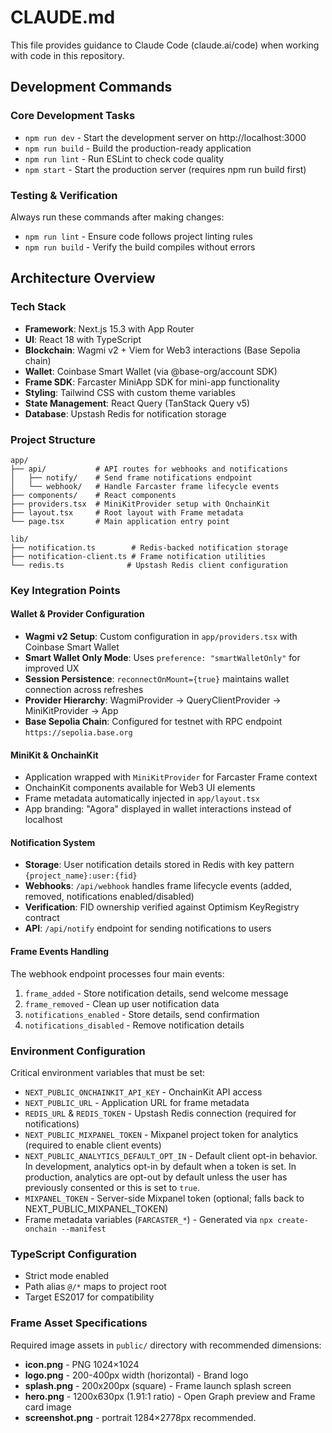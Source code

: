 # CLAUDE.md

This file provides guidance to Claude Code (claude.ai/code) when working with code in this repository.

## Development Commands

### Core Development Tasks
- `npm run dev` - Start the development server on http://localhost:3000
- `npm run build` - Build the production-ready application
- `npm run lint` - Run ESLint to check code quality
- `npm start` - Start the production server (requires npm run build first)

### Testing & Verification
Always run these commands after making changes:
- `npm run lint` - Ensure code follows project linting rules
- `npm run build` - Verify the build compiles without errors

## Architecture Overview

### Tech Stack
- **Framework**: Next.js 15.3 with App Router
- **UI**: React 18 with TypeScript
- **Blockchain**: Wagmi v2 + Viem for Web3 interactions (Base Sepolia chain)
- **Wallet**: Coinbase Smart Wallet (via @base-org/account SDK)
- **Frame SDK**: Farcaster MiniApp SDK for mini-app functionality
- **Styling**: Tailwind CSS with custom theme variables
- **State Management**: React Query (TanStack Query v5)
- **Database**: Upstash Redis for notification storage

### Project Structure
```
app/
├── api/           # API routes for webhooks and notifications
│   ├── notify/    # Send frame notifications endpoint
│   └── webhook/   # Handle Farcaster frame lifecycle events
├── components/    # React components
├── providers.tsx  # MiniKitProvider setup with OnchainKit
├── layout.tsx     # Root layout with Frame metadata
└── page.tsx       # Main application entry point

lib/
├── notification.ts        # Redis-backed notification storage
├── notification-client.ts # Frame notification utilities
└── redis.ts              # Upstash Redis client configuration
```

### Key Integration Points

#### Wallet & Provider Configuration
- **Wagmi v2 Setup**: Custom configuration in `app/providers.tsx` with Coinbase Smart Wallet
- **Smart Wallet Only Mode**: Uses `preference: "smartWalletOnly"` for improved UX
- **Session Persistence**: `reconnectOnMount={true}` maintains wallet connection across refreshes
- **Provider Hierarchy**: WagmiProvider → QueryClientProvider → MiniKitProvider → App
- **Base Sepolia Chain**: Configured for testnet with RPC endpoint `https://sepolia.base.org`

#### MiniKit & OnchainKit
- Application wrapped with `MiniKitProvider` for Farcaster Frame context
- OnchainKit components available for Web3 UI elements
- Frame metadata automatically injected in `app/layout.tsx`
- App branding: "Agora" displayed in wallet interactions instead of localhost

#### Notification System
- **Storage**: User notification details stored in Redis with key pattern `{project_name}:user:{fid}`
- **Webhooks**: `/api/webhook` handles frame lifecycle events (added, removed, notifications enabled/disabled)
- **Verification**: FID ownership verified against Optimism KeyRegistry contract
- **API**: `/api/notify` endpoint for sending notifications to users

#### Frame Events Handling
The webhook endpoint processes four main events:
1. `frame_added` - Store notification details, send welcome message
2. `frame_removed` - Clean up user notification data
3. `notifications_enabled` - Store details, send confirmation
4. `notifications_disabled` - Remove notification details

### Environment Configuration
Critical environment variables that must be set:
- `NEXT_PUBLIC_ONCHAINKIT_API_KEY` - OnchainKit API access
- `NEXT_PUBLIC_URL` - Application URL for frame metadata
- `REDIS_URL` & `REDIS_TOKEN` - Upstash Redis connection (required for notifications)
 - `NEXT_PUBLIC_MIXPANEL_TOKEN` - Mixpanel project token for analytics (required to enable client events)
 - `NEXT_PUBLIC_ANALYTICS_DEFAULT_OPT_IN` - Default client opt-in behavior. In development, analytics opt-in by default when a token is set. In production, analytics are opt-out by default unless the user has previously consented or this is set to `true`.
 - `MIXPANEL_TOKEN` - Server-side Mixpanel token (optional; falls back to NEXT_PUBLIC_MIXPANEL_TOKEN)
- Frame metadata variables (`FARCASTER_*`) - Generated via `npx create-onchain --manifest`

### TypeScript Configuration
- Strict mode enabled
- Path alias `@/*` maps to project root
- Target ES2017 for compatibility

### Frame Asset Specifications
Required image assets in `public/` directory with recommended dimensions:
- **icon.png** - PNG 1024×1024
- **logo.png** - 200-400px width (horizontal) - Brand logo
- **splash.png** - 200x200px (square) - Frame launch splash screen
- **hero.png** - 1200x630px (1.91:1 ratio) - Open Graph preview and Frame card image
- **screenshot.png** - portrait 1284×2778px recommended.
